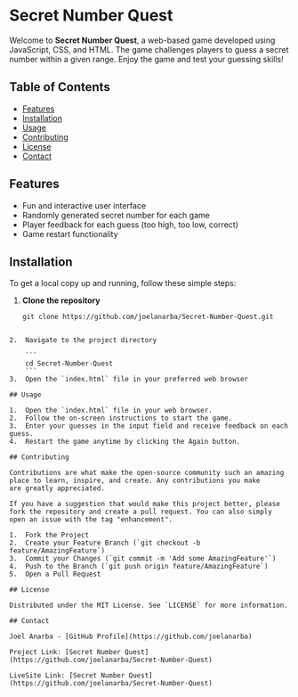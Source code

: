 # Secret Number Quest

Welcome to **Secret Number Quest**, a web-based game developed using JavaScript, CSS, and HTML. The game challenges players to guess a secret number within a given range. Enjoy the game and test your guessing skills!

## Table of Contents

- [Features](#features)
- [Installation](#installation)
- [Usage](#usage)
- [Contributing](#contributing)
- [License](#license)
- [Contact](#contact)

## Features

- Fun and interactive user interface
- Randomly generated secret number for each game
- Player feedback for each guess (too high, too low, correct)
- Game restart functionality

## Installation

To get a local copy up and running, follow these simple steps:

1. **Clone the repository**
   ```
   git clone https://github.com/joelanarba/Secret-Number-Quest.git
```

2.  Navigate to the project directory

    ```
    cd Secret-Number-Quest
    ```
3.  Open the `index.html` file in your preferred web browser

## Usage

1.  Open the `index.html` file in your web browser.
2.  Follow the on-screen instructions to start the game.
3.  Enter your guesses in the input field and receive feedback on each guess.
4.  Restart the game anytime by clicking the Again button.

## Contributing

Contributions are what make the open-source community such an amazing place to learn, inspire, and create. Any contributions you make are greatly appreciated.

If you have a suggestion that would make this project better, please fork the repository and create a pull request. You can also simply open an issue with the tag "enhancement".

1.  Fork the Project
2.  Create your Feature Branch (`git checkout -b feature/AmazingFeature`)
3.  Commit your Changes (`git commit -m 'Add some AmazingFeature'`)
4.  Push to the Branch (`git push origin feature/AmazingFeature`)
5.  Open a Pull Request

## License

Distributed under the MIT License. See `LICENSE` for more information.

## Contact

Joel Anarba - [GitHub Profile](https://github.com/joelanarba)

Project Link: [Secret Number Quest](https://github.com/joelanarba/Secret-Number-Quest)

LiveSite Link: [Secret Number Quest](https://github.com/joelanarba/Secret-Number-Quest)
